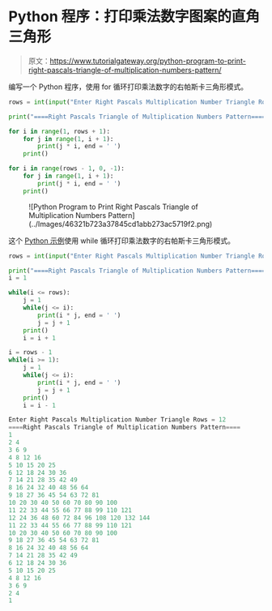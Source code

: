 # Python 程序：打印乘法数字图案的直角三角形

> 原文：<https://www.tutorialgateway.org/python-program-to-print-right-pascals-triangle-of-multiplication-numbers-pattern/>

编写一个 Python 程序，使用 for 循环打印乘法数字的右帕斯卡三角形模式。

```py
rows = int(input("Enter Right Pascals Multiplication Number Triangle Rows = "))

print("====Right Pascals Triangle of Multiplication Numbers Pattern====")

for i in range(1, rows + 1):
    for j in range(1, i + 1):
        print(j * i, end = ' ')
    print()

for i in range(rows - 1, 0, -1):
    for j in range(1, i + 1):
        print(j * i, end = ' ')
    print()
```

<figure class="wp-block-image size-large">![Python Program to Print Right Pascals Triangle of Multiplication Numbers Pattern](../Images/46321b723a37845cd1abb273ac5719f2.png)</figure>

这个 [Python 示例](https://www.tutorialgateway.org/python-programming-examples/)使用 while 循环打印乘法数字的右帕斯卡三角形模式。

```py
rows = int(input("Enter Right Pascals Multiplication Number Triangle Rows = "))

print("====Right Pascals Triangle of Multiplication Numbers Pattern====")
i = 1

while(i <= rows):
    j = 1
    while(j <= i):
        print(i * j, end = ' ')
        j = j + 1
    print()
    i = i + 1

i = rows - 1
while(i >= 1):
    j = 1
    while(j <= i):
        print(i * j, end = ' ')
        j = j + 1
    print()
    i = i - 1
```

```py
Enter Right Pascals Multiplication Number Triangle Rows = 12
====Right Pascals Triangle of Multiplication Numbers Pattern====
1 
2 4 
3 6 9 
4 8 12 16 
5 10 15 20 25 
6 12 18 24 30 36 
7 14 21 28 35 42 49 
8 16 24 32 40 48 56 64 
9 18 27 36 45 54 63 72 81 
10 20 30 40 50 60 70 80 90 100 
11 22 33 44 55 66 77 88 99 110 121 
12 24 36 48 60 72 84 96 108 120 132 144 
11 22 33 44 55 66 77 88 99 110 121 
10 20 30 40 50 60 70 80 90 100 
9 18 27 36 45 54 63 72 81 
8 16 24 32 40 48 56 64 
7 14 21 28 35 42 49 
6 12 18 24 30 36 
5 10 15 20 25 
4 8 12 16 
3 6 9 
2 4 
1 
```